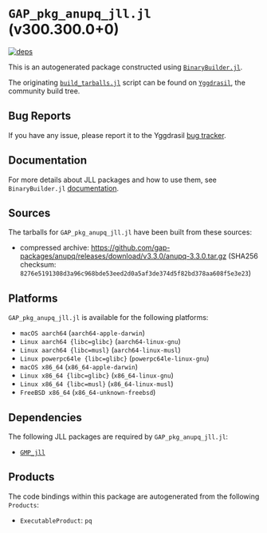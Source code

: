 # `GAP_pkg_anupq_jll.jl` (v300.300.0+0)

[![deps](https://juliahub.com/docs/GAP_pkg_anupq_jll/deps.svg)](https://juliahub.com/ui/Packages/GAP_pkg_anupq_jll/ChpNi?page=2)

This is an autogenerated package constructed using [`BinaryBuilder.jl`](https://github.com/JuliaPackaging/BinaryBuilder.jl).

The originating [`build_tarballs.jl`](https://github.com/JuliaPackaging/Yggdrasil/blob/2db9cd783f13b239b64e8c7c71cb4cc1f79f2567/G/GAP_pkg/GAP_pkg_anupq/build_tarballs.jl) script can be found on [`Yggdrasil`](https://github.com/JuliaPackaging/Yggdrasil/), the community build tree.

## Bug Reports

If you have any issue, please report it to the Yggdrasil [bug tracker](https://github.com/JuliaPackaging/Yggdrasil/issues).

## Documentation

For more details about JLL packages and how to use them, see `BinaryBuilder.jl` [documentation](https://docs.binarybuilder.org/stable/jll/).

## Sources

The tarballs for `GAP_pkg_anupq_jll.jl` have been built from these sources:

* compressed archive: https://github.com/gap-packages/anupq/releases/download/v3.3.0/anupq-3.3.0.tar.gz (SHA256 checksum: `8276e5191308d3a96c968bde53eed2d0a5af3de374d5f82bd378aa608f5e3e23`)

## Platforms

`GAP_pkg_anupq_jll.jl` is available for the following platforms:

* `macOS aarch64` (`aarch64-apple-darwin`)
* `Linux aarch64 {libc=glibc}` (`aarch64-linux-gnu`)
* `Linux aarch64 {libc=musl}` (`aarch64-linux-musl`)
* `Linux powerpc64le {libc=glibc}` (`powerpc64le-linux-gnu`)
* `macOS x86_64` (`x86_64-apple-darwin`)
* `Linux x86_64 {libc=glibc}` (`x86_64-linux-gnu`)
* `Linux x86_64 {libc=musl}` (`x86_64-linux-musl`)
* `FreeBSD x86_64` (`x86_64-unknown-freebsd`)

## Dependencies

The following JLL packages are required by `GAP_pkg_anupq_jll.jl`:

* [`GMP_jll`](https://github.com/JuliaBinaryWrappers/GMP_jll.jl)

## Products

The code bindings within this package are autogenerated from the following `Products`:

* `ExecutableProduct`: `pq`
